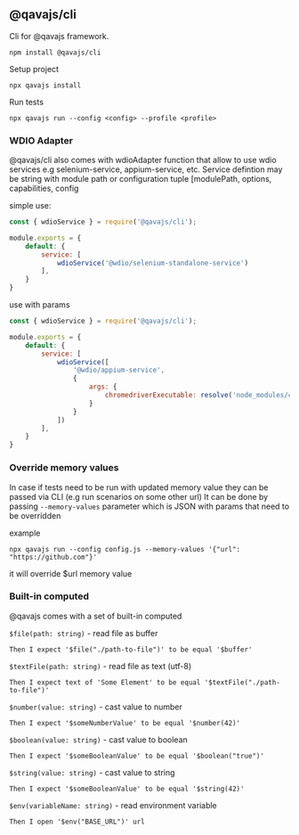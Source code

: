 ## @qavajs/cli

Cli for @qavajs framework.
          
`npm install @qavajs/cli`

Setup project

`npx qavajs install`

Run tests

`npx qavajs run --config <config> --profile <profile>`

### WDIO Adapter
@qavajs/cli also comes with wdioAdapter function that allow to use wdio services e.g selenium-service, appium-service, etc.
Service defintion may be string with module path or configuration tuple [modulePath, options, capabilities, config

simple use:
```javascript
const { wdioService } = require('@qavajs/cli');

module.exports = {
    default: {
        service: [
            wdioService('@wdio/selenium-standalone-service')
        ],
    }
}
```

use with params
```javascript
const { wdioService } = require('@qavajs/cli');

module.exports = {
    default: {
        service: [
            wdioService([
                '@wdio/appium-service',
                {
                    args: {
                        chromedriverExecutable: resolve('node_modules/chromedriver/lib/chromedriver/chromedriver.exe')
                    }
                }
            ])
        ],
    }
}
```

### Override memory values
In case if tests need to be run with updated memory value they can be passed via CLI (e.g run scenarios on some other url)
It can be done by passing `--memory-values` parameter which is JSON with params that need to be overridden

example

```npx qavajs run --config config.js --memory-values '{"url": "https://github.com"}'``` 

it will override $url memory value

### Built-in computed
@qavajs comes with a set of built-in computed

`$file(path: string)` - read file as buffer
```Gherkin
Then I expect '$file("./path-to-file")' to be equal '$buffer'
```

`$textFile(path: string)` - read file as text (utf-8)
```Gherkin
Then I expect text of 'Some Element' to be equal '$textFile("./path-to-file")'
```

`$number(value: string)` - cast value to number
```Gherkin
Then I expect '$someNumberValue' to be equal '$number(42)'
```

`$boolean(value: string)` - cast value to boolean
```Gherkin
Then I expect '$someBooleanValue' to be equal '$boolean("true")'
```

`$string(value: string)` - cast value to string
```Gherkin
Then I expect '$someBooleanValue' to be equal '$string(42)'
```

`$env(variableName: string)` - read environment variable
```Gherkin
Then I open '$env("BASE_URL")' url
```

